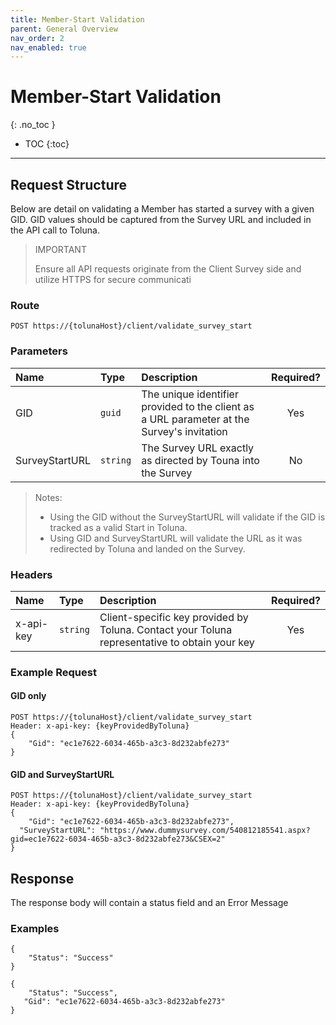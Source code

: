 ```yaml
---
title: Member-Start Validation
parent: General Overview
nav_order: 2
nav_enabled: true
---
```


# Member-Start Validation
{: .no_toc }

* TOC
{:toc}

---

## Request Structure

Below are detail on validating a Member has started a survey with a given GID. GID values should be captured from the Survey URL and included in the API call to Toluna.


> IMPORTANT
>
> Ensure all API requests originate from the Client Survey side and utilize HTTPS for secure communicati

### Route

```plaintext
POST https://{tolunaHost}/client/validate_survey_start 
```

### Parameters

| Name | Type | Description | Required? | 
| :--- | :--- | :--- | :---: |
| GID | ```guid``` | The unique identifier provided to the client as a URL parameter at the Survey's invitation | Yes |
| SurveyStartURL | ```string``` | The Survey URL exactly as directed by Touna into the Survey | No |

> Notes:
> - Using the GID without the SurveyStartURL will validate if the GID is tracked as a valid Start in Toluna.
> - Using GID and SurveyStartURL will validate the URL as it was redirected by Toluna and landed on the Survey.

### Headers

| Name | Type | Description | Required? |
| :--- | :--- | :--- | :---: |
| x-api-key | ```string``` | Client-specific key provided by Toluna. Contact your Toluna representative to obtain your key | Yes |

### Example Request

#### GID only

```plaintext
POST https://{tolunaHost}/client/validate_survey_start 
Header: x-api-key: {keyProvidedByToluna} 
{ 
    "Gid": "ec1e7622-6034-465b-a3c3-8d232abfe273" 
} 
```

#### GID and SurveyStartURL

```plaintext
POST https://{tolunaHost}/client/validate_survey_start 
Header: x-api-key: {keyProvidedByToluna} 
{ 
    "Gid": "ec1e7622-6034-465b-a3c3-8d232abfe273", 
  "SurveyStartURL": "https://www.dummysurvey.com/540812185541.aspx?gid=ec1e7622-6034-465b-a3c3-8d232abfe273&CSEX=2" 
} 
```

## Response

The response body will contain a status field and an Error Message

### Examples

```plaintext
{ 
    "Status": "Success" 
} 
```

```plaintext
{ 
    "Status": "Success", 
   "Gid": "ec1e7622-6034-465b-a3c3-8d232abfe273" 
} 
```